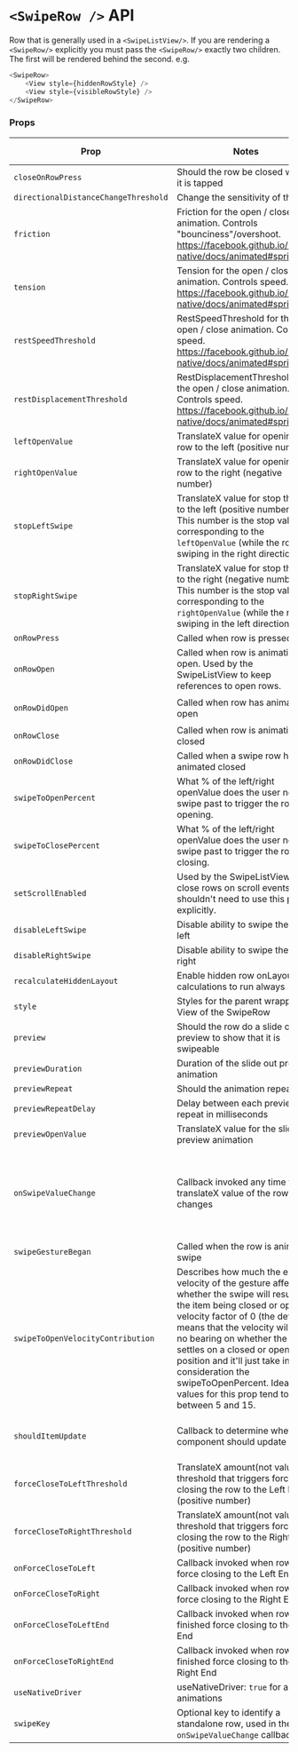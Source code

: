 # `<SwipeRow />` API

Row that is generally used in a `<SwipeListView/>`.
If you are rendering a `<SwipeRow/>` explicitly you must pass the `<SwipeRow/>` exactly two children.
The first will be rendered behind the second.
e.g.
```javascript
<SwipeRow>
    <View style={hiddenRowStyle} />
    <View style={visibleRowStyle} />
</SwipeRow>
```

### Props

| Prop | Notes | Type | (func) Signature | Default |
|---|---|---|---|---|
| `closeOnRowPress` | Should the row be closed when it is tapped | `bool` | | `true`
| `directionalDistanceChangeThreshold` | Change the sensitivity of the row | `number` || `2`
| `friction` | Friction for the open / close animation. Controls "bounciness"/overshoot. https://facebook.github.io/react-native/docs/animated#spring | `number` || `7`
| `tension` | Tension for the open / close animation. Controls speed. https://facebook.github.io/react-native/docs/animated#spring | `number` || `40`  
| `restSpeedThreshold` | RestSpeedThreshold for the open / close animation. Controls speed. https://facebook.github.io/react-native/docs/animated#spring | `number` || `0.001` 
| `restDisplacementThreshold` | RestDisplacementThreshold for the open / close animation. Controls speed. https://facebook.github.io/react-native/docs/animated#spring | `number` || `0.001` 
| `leftOpenValue` | TranslateX value for opening the row to the left (positive number) | `number` || `0`
| `rightOpenValue` | TranslateX value for opening the row to the right (negative number) | `number` || `0`
| `stopLeftSwipe` | TranslateX value for stop the row to the left (positive number). This number is the stop value corresponding to the `leftOpenValue` (while the row is swiping in the right direction) | `number` |
| `stopRightSwipe` | TranslateX value for stop the row to the right (negative number). This number is the stop value corresponding to the `rightOpenValue` (while the row is swiping in the left direction) | `number` |
| `onRowPress` | Called when row is pressed. | `func` | `{ } : void`
| `onRowOpen` | Called when row is animating open. Used by the SwipeListView to keep references to open rows. | `func` | `{ toValue: number } : void`
| `onRowDidOpen` | Called when row has animated open | `func` | `{ toValue: number } : void`
| `onRowClose` | Called when row is animating closed | `func` | `{ } : void`
| `onRowDidClose` | Called when a swipe row has animated closed | `func` | `{ } : void`
| `swipeToOpenPercent` | What % of the left/right openValue does the user need to swipe past to trigger the row opening. | `number` || `50`
| `swipeToClosePercent` | What % of the left/right openValue does the user need to swipe past to trigger the row closing. | `number` || `50`
| `setScrollEnabled` | Used by the SwipeListView to close rows on scroll events. You shouldn't need to use this prop explicitly. | `func` |
| `disableLeftSwipe` | Disable ability to swipe the row left | `bool` || `false`
| `disableRightSwipe` | Disable ability to swipe the row right | `bool` || `false`
| `recalculateHiddenLayout` | Enable hidden row onLayout calculations to run always | `bool` || `false`
| `style` | Styles for the parent wrapper View of the SwipeRow | `object` |
| `preview` | Should the row do a slide out preview to show that it is swipeable | `bool` || `false`
| `previewDuration` | Duration of the slide out preview animation | `number` || `300`
| `previewRepeat` | Should the animation repeat | `bool` || `false`
| `previewRepeatDelay` | Delay between each preview repeat in milliseconds | `number` || `1000`
| `previewOpenValue` | TranslateX value for the slide out preview animation | `number` || 0.5 * props.rightOpenValue
| `onSwipeValueChange` | Callback invoked any time the translateX value of the row changes | `func` | <code>{ swipeData: { key: string, value: number, direction: 'left' &#124; 'right', isOpen: bool } } : void</code>
| `swipeGestureBegan` | Called when the row is animating swipe | `func` | `{ } : void`
| `swipeToOpenVelocityContribution` | Describes how much the ending velocity of the gesture affects whether the swipe will result in the item being closed or open. A velocity factor of 0 (the default) means that the velocity will have no bearing on whether the swipe settles on a closed or open position and it'll just take into consideration the swipeToOpenPercent. Ideal values for this prop tend to be between 5 and 15. | `number` || `0`
| `shouldItemUpdate` | Callback to determine whether component should update | `func` | `{ currentItem: any, newItem: any }`
| `forceCloseToLeftThreshold` | TranslateX amount(not value!) threshold that triggers force-closing the row to the Left End (positive number) | `number` |
| `forceCloseToRightThreshold` | TranslateX amount(not value!) threshold that triggers force-closing the row to the Right End (positive number) | `number` |
| `onForceCloseToLeft` | Callback invoked when row is force closing to the Left End | `func` |
| `onForceCloseToRight` | Callback invoked when row is force closing to the Right End | `func` |
| `onForceCloseToLeftEnd` | Callback invoked when row has finished force closing to the Left End | `func` |
| `onForceCloseToRightEnd` | Callback invoked when row has finished force closing to the Right End | `func` |
| `useNativeDriver` | useNativeDriver: `true` for all animations | `bool` | `true` |
| `swipeKey` | Optional key to identify a standalone row, used in the `onSwipeValueChange` callback | `string`